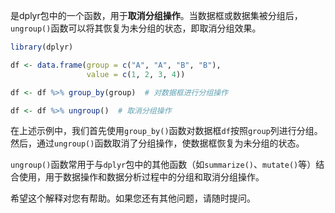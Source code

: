 是dplyr包中的一个函数，用于**取消分组操作**。当数据框或数据集被分组后，`ungroup()`函数可以将其恢复为未分组的状态，即取消分组效果。
```R
library(dplyr)

df <- data.frame(group = c("A", "A", "B", "B"),
                 value = c(1, 2, 3, 4))

df <- df %>% group_by(group)  # 对数据框进行分组操作

df <- df %>% ungroup()  # 取消分组操作

```

在上述示例中，我们首先使用`group_by()`函数对数据框`df`按照`group`列进行分组。然后，通过`ungroup()`函数取消了分组操作，使数据框恢复为未分组的状态。

`ungroup()`函数常用于与`dplyr`包中的其他函数（如`summarize()`、`mutate()`等）结合使用，用于数据操作和数据分析过程中的分组和取消分组操作。

希望这个解释对您有帮助。如果您还有其他问题，请随时提问。